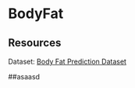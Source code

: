 # BodyFat 

## Resources

Dataset: [Body Fat Prediction Dataset](https://www.kaggle.com/datasets/fedesoriano/body-fat-prediction-dataset)

##asaasd